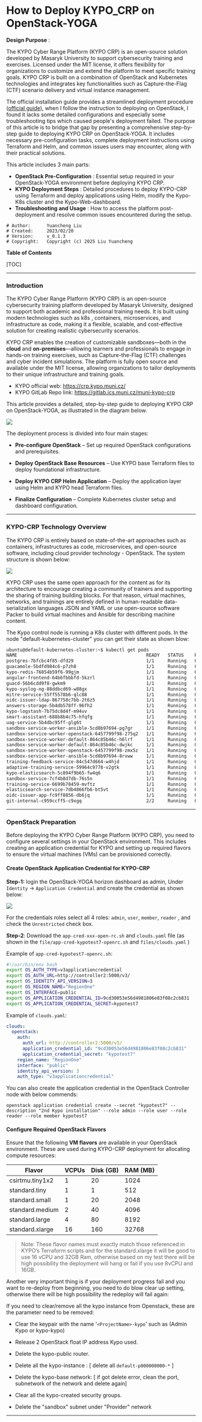# How to Deploy KYPO_CRP on OpenStack-YOGA

**Design Purpose** : 

The KYPO Cyber Range Platform (KYPO CRP) is an open-source solution developed by Masaryk University to support cybersecurity training and exercises. Licensed under the MIT license, it offers flexibility for organizations to customize and extend the platform to meet specific training goals. KYPO CRP is built on a combination of OpenStack and Kubernetes technologies and integrates key functionalities such as Capture-the-Flag (CTF) scenario delivery and virtual instance management.

The official installation guide provides a streamlined deployment procedure ([official guide](https://gitlab.ics.muni.cz/muni-kypo-crp/devops/kypo-crp-tf-deployment)),  when I follow the instruction to deploying on OpenStack, I found it lacks some detailed configurations and especially some troubleshooting tips which caused people's deployment failed. The purpose of this article is to bridge that gap by presenting a comprehensive step-by-step guide to deploying KYPO CRP on OpenStack-YOGA. It includes necessary pre-configuration tasks, complete deployment instructions using Terraform and Helm, and common issues users may encounter, along with their practical solutions.

This article includes 3 main parts: 

- **OpenStack Pre-Configuration** : Essential setup required in your OpenStack-YOGA environment before deploying KYPO CRP.
- **KYPO Deployment Steps** : Detailed procedures to deploy KYPO-CRP using Terraform and deploy applications using Helm, modify the Kypo-K8s cluster and the Kypo-Web-dashboard. 
- **Troubleshooting and Usage** : How to access the platform post-deployment and resolve common issues encountered during the setup.

```
# Author:      Yuancheng Liu
# Created:     2023/02/20
# Version:     v_0.1.3
# Copyright:   Copyright (c) 2025 Liu Yuancheng
```

**Table of Contents** 

[TOC]

------

### Introduction

The KYPO Cyber Range Platform (KYPO CRP) is an open-source cybersecurity training platform developed by Masaryk University, designed to support both academic and professional training needs. It is built using modern technologies such as k8s , containers, microservices, and infrastructure as code, making it a flexible, scalable, and cost-effective solution for creating realistic cybersecurity scenarios.

KYPO CRP enables the creation of customizable sandboxes—both in the **cloud** and **on-premises**—allowing learners and professionals to engage in hands-on training exercises, such as Capture-the-Flag (CTF) challenges and cyber incident simulations. The platform is fully open source and available under the MIT license, allowing organizations to tailor deployments to their unique infrastructure and training goals.

- KYPO official web: https://crp.kypo.muni.cz/
- KYPO GitLab Repo link: https://gitlab.ics.muni.cz/muni-kypo-crp

This article provides a detailed, step-by-step guide to deploying KYPO CRP on OpenStack-YOGA, as illustrated in the diagram below. 

![](img/s_03.png)

The deployment process is divided into four main stages:

- **Pre-configure OpenStack** – Set up required OpenStack configurations and prerequisites.

- **Deploy OpenStack Base Resources** – Use KYPO base Terraform files to deploy foundational infrastructure.

- **Deploy KYPO CRP Helm Application** – Deploy the application layer using Helm and KYPO head Terraform files.

- **Finalize Configuration** – Complete Kubernetes cluster setup and dashboard configuration.



------

### KYPO-CRP Technology Overview

The KYPO CRP is entirely based on state-of-the-art approaches such as containers, infrastructures as code, microservices, and open-source software, including cloud provider technology - OpenStack.  The system structure is shown below:

![](img/s_04.png)

KYPO CRP uses the same open approach for the content as for its architecture to encourage creating a community of trainers and supporting the sharing of training building blocks. For that reason, virtual machines, networks, and trainings are entirely defined in human-readable data-serialization languages JSON and YAML or use open-source software Packer to build virtual machines and Ansible for describing machine content.

The Kypo control node is running a K8s cluster with different pods. In the node "default-kubernetes-cluster" you can get their state as shown blow:

```bash
ubuntu@default-kubernetes-cluster:~$ kubectl get pods
NAME                                                READY   STATUS    RESTARTS   AGE
postgres-7bfcbc4f85-dfd29                           1/1     Running   0          6d7h
guacamole-5bdfd984c6-p7zh8                          1/1     Running   0          6d7h
kypo-redis-76854b59f6-99gjm                         1/1     Running   0          6d7h
angular-frontend-64b6fbbbfd-5kzrl                   1/1     Running   0          6d7h
guacd-56b6cdd9f8-gwkm9                              1/1     Running   0          6d7h
kypo-syslog-ng-88ddbcd69-w88gx                      1/1     Running   0          6d7h
mitre-service-55ff5578b6-qlc88                      1/1     Running   0          6d7h
oidc-issuer-ldap-867758c7bb-2t6z5                   1/1     Running   0          6d7h
answers-storage-5b4db578ff-96fh2                    1/1     Running   0          6d7h
kypo-logstash-7b75dc8d4f-m94vv                      1/1     Running   0          6d7h
smart-assistant-688b8b4c75-hfqfg                    1/1     Running   0          6d7h
uag-service-5b4dbc95ff-glg6t                        1/1     Running   0          6d7h
sandbox-service-worker-ansible-5cd8b97694-pg7gr     1/1     Running   0          6d7h
sandbox-service-worker-openstack-6457799f98-275q2   1/1     Running   0          6d7h
sandbox-service-worker-default-864c85b46c-h6lrf     1/1     Running   0          6d7h
sandbox-service-worker-default-864c85b46c-dwjkc     1/1     Running   0          6d7h
sandbox-service-worker-openstack-6457799f98-zmx5z   1/1     Running   0          6d7h
sandbox-service-worker-ansible-5cd8b97694-8rvww     1/1     Running   0          6d7h
training-feedback-service-84c547d664-w4hjd          1/1     Running   0          6d7h
adaptive-training-service-59964c9778-v2gtk          1/1     Running   0          6d7h
kypo-elasticsearch-5c894f9b65-fw4q6                 1/1     Running   0          6d7h
sandbox-service-7cf4b8d7db-76s5n                    1/1     Running   0          6d7h
training-service-6699b78459-mvftz                   1/1     Running   0          6d7h
elasticsearch-service-7db4866fb6-bt5vt              1/1     Running   0          6d7h
oidc-issuer-app-fc9ff8856-db6jq                     1/1     Running   0          6d7h
git-internal-c959ccff5-c9xgq                        2/2     Running   0          2d11h
```



------

### OpenStack Preparation

Before deploying the KYPO Cyber Range Platform (KYPO CRP), you need to configure several settings in your OpenStack environment. This includes creating an application credential for KYPO and setting up required flavors to ensure the virtual machines (VMs) can be provisioned correctly.

#### Create OpenStack Application Credential for KYPO-CRP

**Step-1:** login the OpenStack-YOGA horizon dashboard as admin,  Under `Identity` -> `Application Credential` and create the credential as shown below: 

![](img/s_05.png)

For the credentials roles select all 4 roles: `admin`, `user`, `member`, `reader`  , and check the `Unrestricted` check box.

**Step-2**: Download the `app-cred-xxx-open-rc.sh` and `clouds.yaml` file (as shown in the `file/app-cred-kypotest7-openrc.sh` and `files/clouds.yaml` )

Example of `app-cred-kypotest7-openrc.sh`:

```bash
#!/usr/bin/env bash
export OS_AUTH_TYPE=v3applicationcredential
export OS_AUTH_URL=http://controller2:5000/v3/
export OS_IDENTITY_API_VERSION=3
export OS_REGION_NAME="RegionOne"
export OS_INTERFACE=public
export OS_APPLICATION_CREDENTIAL_ID=9cd30053e56d4981806e83f08c2cb831
export OS_APPLICATION_CREDENTIAL_SECRET=kypotest7
```

Example of `clouds.yaml`: 

```yaml
clouds:
  openstack:
    auth:
      auth_url: http://controller2:5000/v3/
      application_credential_id: "9cd30053e56d4981806e83f08c2cb831"
      application_credential_secret: "kypotest7"
    region_name: "RegionOne"
    interface: "public"
    identity_api_version: 3
    auth_type: "v3applicationcredential"
```

You can also create the application credential in the OpenStack Controller node with below commends:

```
openstack application credential create --secret "kypotest7" --description "2nd Kypo installation" --role admin --role user --role reader --role member kypotest7
```

#### Configure Required OpenStack Flavors

Ensure that the following **VM flavors** are available in your OpenStack environment. These are used during KYPO-CRP deployment for allocating compute resources:

| Flavor          | VCPUs | Disk (GB) | RAM (MB) |
| --------------- | ----- | --------- | -------- |
| csirtmu.tiny1x2 | 1     | 20        | 1024     |
| standard.tiny   | 1     | 1         | 512      |
| standard.small  | 1     | 20        | 2048     |
| standard.medium | 2     | 40        | 4096     |
| standard.large  | 4     | 80        | 8192     |
| standard.xlarge | 16    | 160       | 32768    |

> Note: These flavor names must exactly match those referenced in KYPO’s Terraform scripts and for the standard.xlarge it will be good to use 16 vCPU and 32GB Ram, otherwise based on my test there will be high possibility the deployment will hang or fail if you use 8vCPU and 16GB.

Another very important thing is if your deployment progress fail and you want to re-deploy from beginning, you need to do blow clear up setting, otherwise there will be high possibility the redeploy will fail again: 

If you need to clear/remove all the kypo instance from Openstack, these are the parameter need to be removed: 

- Clear the keypair with the name '`<ProjectName>-kypo`' such as (Admin Kypo or kypo-kypo)

- Release 2 OpenStack float IP address Kypo used.

- Delete the kypo-public router.

- Delete all the kypo-instance : [ delete all `default-p000000000-*` ]

- Delete the kypo-base network: [ if got delete error, clean the port, subnetwork of the network and delete again] 

- Clear all the kypo-created security groups.

- Delete the "sandbox" subnet under "Provider" network



------

